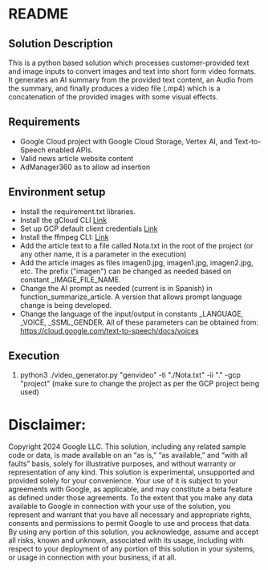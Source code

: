 # README

## Solution Description
This is a python based solution which processes customer-provided text and image inputs to convert images and text into short form video formats. It generates an AI summary from the provided text content, an Audio from the summary, and finally produces a video file (.mp4) which is a concatenation of the provided images with some visual effects.

## Requirements
* Google Cloud project with Google Cloud Storage, Vertex AI, and Text-to-Speech enabled APIs.
* Valid news article website content
* AdManager360 as to allow ad insertion


## Environment setup
* Install the requirement.txt libraries.
* Install the gCloud CLI [Link](https://cloud.google.com/sdk/docs/install)
* Set up GCP default client credentials [Link](https://cloud.google.com/docs/authentication/provide-credentials-adc)
* Install the ffmpeg CLI: [Link](https://ffmpeg.org/download.html)
* Add the article text to a file called Nota.txt in the root of the project (or any other name, it is a parameter in the execution)
* Add the article images as files imagen0.jpg, imagen1.jpg, imagen2.jpg, etc. The prefix ("imagen") can be changed as needed based on constant _IMAGE_FILE_NAME.
* Change the AI prompt as needed (current is in Spanish) in function_summarize_article. A version that allows prompt language change is being developed.
* Change the language of the input/output in constants _LANGUAGE, _VOICE, _SSML_GENDER. All of these parameters can be obtained from: https://cloud.google.com/text-to-speech/docs/voices


## Execution

1. python3 ./video_generator.py "genvideo" -ti "./Nota.txt" -ii "." -gcp "project" (make sure to change the project as per the GCP project being used)

# Disclaimer:
Copyright 2024 Google LLC. This solution, including any related sample code or data, is made available on an “as is,” “as available,” and “with all faults” basis, solely for illustrative purposes, and without warranty or representation of any kind. This solution is experimental, unsupported and provided solely for your convenience. Your use of it is subject to your agreements with Google, as applicable, and may constitute a beta feature as defined under those agreements. To the extent that you make any data available to Google in connection with your use of the solution, you represent and warrant that you have all necessary and appropriate rights, consents and permissions to permit Google to use and process that data. By using any portion of this solution, you acknowledge, assume and accept all risks, known and unknown, associated with its usage, including with respect to your deployment of any portion of this solution in your systems, or usage in connection with your business, if at all.